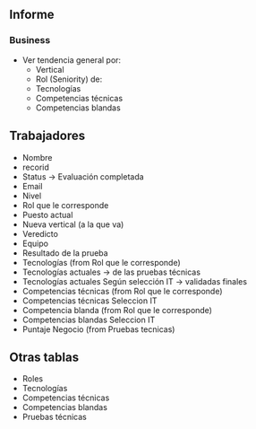 ## Informe

###  Business
- Ver tendencia general por:
    - Vertical
    - Rol (Seniority)
  de:
    - Tecnologías
    - Competencias técnicas
    - Competencias blandas

## Trabajadores
- Nombre
- recorid
- Status -> Evaluación completada
- Email
- Nivel
- Rol que le corresponde
- Puesto actual
- Nueva vertical (a la que va)
- Veredicto
- Equipo
- Resultado de la prueba
- Tecnologías (from Rol que le corresponde)
- Tecnologías actuales -> de las pruebas técnicas
- Tecnologías actuales Según selección IT -> validadas finales
- Competencias técnicas (from Rol que le corresponde)
- Competencias técnicas Seleccion IT
- Competencia blanda (from Rol que le corresponde)
- Competencias blandas Seleccion IT
- Puntaje Negocio (from Pruebas tecnicas)

## Otras tablas
- Roles
- Tecnologías
- Competencias técnicas
- Competencias blandas
- Pruebas técnicas